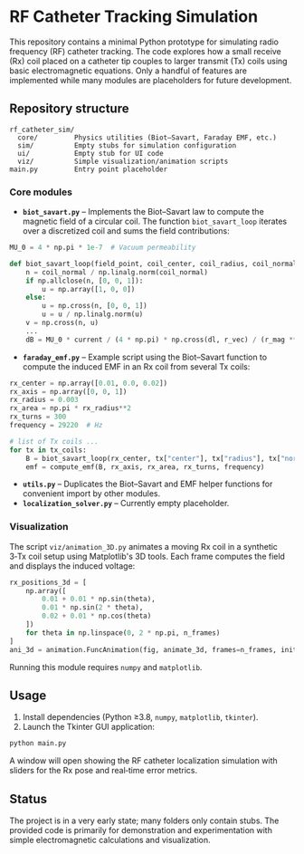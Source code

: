 # RF Catheter Tracking Simulation

This repository contains a minimal Python prototype for simulating radio frequency (RF) catheter tracking.  The code explores how a small receive (Rx) coil placed on a catheter tip couples to larger transmit (Tx) coils using basic electromagnetic equations.  Only a handful of features are implemented while many modules are placeholders for future development.

## Repository structure

```
rf_catheter_sim/
  core/         Physics utilities (Biot–Savart, Faraday EMF, etc.)
  sim/          Empty stubs for simulation configuration
  ui/           Empty stub for UI code
  viz/          Simple visualization/animation scripts
main.py         Entry point placeholder
```

### Core modules
- **`biot_savart.py`** – Implements the Biot–Savart law to compute the magnetic field of a circular coil.  The function `biot_savart_loop` iterates over a discretized coil and sums the field contributions:

```python
MU_0 = 4 * np.pi * 1e-7  # Vacuum permeability

def biot_savart_loop(field_point, coil_center, coil_radius, coil_normal, current=1.0, num_segments=100):
    n = coil_normal / np.linalg.norm(coil_normal)
    if np.allclose(n, [0, 0, 1]):
        u = np.array([1, 0, 0])
    else:
        u = np.cross(n, [0, 0, 1])
        u = u / np.linalg.norm(u)
    v = np.cross(n, u)
    ...
    dB = MU_0 * current / (4 * np.pi) * np.cross(dl, r_vec) / (r_mag ** 3)
```

- **`faraday_emf.py`** – Example script using the Biot–Savart function to compute the induced EMF in an Rx coil from several Tx coils:

```python
rx_center = np.array([0.01, 0.0, 0.02])
rx_axis = np.array([0, 0, 1])
rx_radius = 0.003
rx_area = np.pi * rx_radius**2
rx_turns = 300
frequency = 29220  # Hz

# list of Tx coils ...
for tx in tx_coils:
    B = biot_savart_loop(rx_center, tx["center"], tx["radius"], tx["normal"], current=tx["current"])
    emf = compute_emf(B, rx_axis, rx_area, rx_turns, frequency)
```

- **`utils.py`** – Duplicates the Biot–Savart and EMF helper functions for convenient import by other modules.
- **`localization_solver.py`** – Currently empty placeholder.

### Visualization
The script `viz/animation_3D.py` animates a moving Rx coil in a synthetic 3‑Tx coil setup using Matplotlib's 3D tools.  Each frame computes the field and displays the induced voltage:

```python
rx_positions_3d = [
    np.array([
        0.01 + 0.01 * np.sin(theta),
        0.01 * np.sin(2 * theta),
        0.02 + 0.01 * np.cos(theta)
    ])
    for theta in np.linspace(0, 2 * np.pi, n_frames)
]
ani_3d = animation.FuncAnimation(fig, animate_3d, frames=n_frames, init_func=init_3d)
```

Running this module requires `numpy` and `matplotlib`.

## Usage
1. Install dependencies (Python ≥3.8, `numpy`, `matplotlib`, `tkinter`).
2. Launch the Tkinter GUI application:

```bash
python main.py
```

A window will open showing the RF catheter localization simulation with sliders for the Rx pose and real‑time error metrics.

## Status
The project is in a very early state; many folders only contain stubs.  The provided code is primarily for demonstration and experimentation with simple electromagnetic calculations and visualization.
